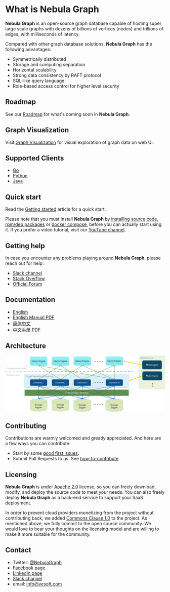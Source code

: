 # What is Nebula Graph

**Nebula Graph** is an open-source graph database capable of hosting super large scale graphs with dozens of billions of vertices (nodes) and trillions of edges, with milliseconds of latency.

Compared with other graph database solutions, **Nebula Graph** has the following advantages:

* Symmetrically distributed
* Storage and computing separation
* Horizontal scalability
* Strong data consistency by RAFT protocol
* SQL-like query language
* Role-based access control for higher level security

## Roadmap

See our [Roadmap](https://github.com/vesoft-inc/nebula/wiki/Nebula-Graph-Roadmap) for what's coming soon in **Nebula Graph**.

## Graph Visualization

Visit [Graph Visualization](https://github.com/vesoft-inc/nebula-web-docker) for visual exploration of graph data on web UI.

## Supported Clients

* [Go](https://github.com/vesoft-inc/nebula-go)
* [Python](https://github.com/vesoft-inc/nebula-python)
* [Java](https://github.com/vesoft-inc/nebula-java)

## Quick start

Read the [Getting started](https://github.com/vesoft-inc/nebula/blob/master/docs/manual-EN/1.overview/2.quick-start/1.get-started.md) article for a quick start.

Please note that you must install **Nebula Graph** by [installing source code](https://github.com/vesoft-inc/nebula/blob/master/docs/manual-EN/3.build-develop-and-administration/1.build/1.build-source-code.md), [rpm/deb packages](https://github.com/vesoft-inc/nebula/tree/master/docs/manual-EN/3.build-develop-and-administration/3.deploy-and-administrations/deployment/install-with-rpm-deb.md) or [docker compose](https://github.com/vesoft-inc/nebula-docker-compose), before you can actually start using it. If you prefer a video tutorial, visit our [YouTube channel](https://www.youtube.com/channel/UC73V8q795eSEMxDX4Pvdwmw).

## Getting help

In case you encounter any problems playing around **Nebula Graph**, please reach out for help:

* [Slack channel](https://join.slack.com/t/nebulagraph/shared_invite/enQtNjIzMjQ5MzE2OTQ2LTM0MjY0MWFlODg3ZTNjMjg3YWU5ZGY2NDM5MDhmOGU2OWI5ZWZjZDUwNTExMGIxZTk2ZmQxY2Q2MzM1OWJhMmY#)
* [Stack Overflow](https://stackoverflow.com/search?q=%5Bnebula-graph%5D&mixed=0)
* [Official Forum](https://discuss.nebula-graph.io)

## Documentation

* [English](manual-EN/README.md)
* [English Manual PDF](https://oss-cdn.nebula-graph.com.cn/doc/RC4-EN.pdf)
* [简体中文](manual-CN/README.md)
* [中文手册 PDF](https://oss-cdn.nebula-graph.com.cn/doc/RC4-CN.pdf)

## Architecture

![image](https://github.com/vesoft-inc/nebula-docs/raw/master/images/Nebula%20Arch.png)

## Contributing

Contributions are warmly welcomed and greatly appreciated. And here are a few ways you can contribute:

* Start by some [good first issues](https://github.com/vesoft-inc/nebula/issues?q=is%3Aissue+is%3Aopen+label%3A%22good+first+issue%22).
* Submit Pull Requests to us. See [how-to-contribute](manual-EN/4.contributions/how-to-contribute.md).

## Licensing

**Nebula Graph** is under [Apache 2.0](https://www.apache.org/licenses/LICENSE-2.0) license, so you can freely download, modify, and deploy the source code to meet your needs. You can also freely deploy **Nebula Graph** as a back-end service to support your SaaS deployment.

In order to prevent cloud providers monetizing from the project without contributing back, we added [Commons Clause 1.0](https://commonsclause.com/) to the project. As mentioned above, we fully commit to the open source community. We would love to hear your thoughts on the licensing model and are willing to make it more suitable for the community.

## Contact

* Twitter: [@NebulaGraph](https://twitter.com/NebulaGraph)
* [Facebook page](https://www.facebook.com/NebulaGraph/)
* [LinkedIn page](https://www.linkedin.com/company/vesoft-nebula-graph/)
* [Slack channel](https://join.slack.com/t/nebulagraph/shared_invite/enQtNjIzMjQ5MzE2OTQ2LTM0MjY0MWFlODg3ZTNjMjg3YWU5ZGY2NDM5MDhmOGU2OWI5ZWZjZDUwNTExMGIxZTk2ZmQxY2Q2MzM1OWJhMmY#)
* email: info@vesoft.com
